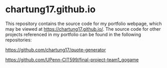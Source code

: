 # chartung17.github.io

This repository contains the source code for my portfolio webpage, which may be viewed at https://chartung17.github.io/. The source code for other projects referenced in my portfolio can be found in the following repositories:

https://github.com/chartung17/quote-generator

https://github.com/UPenn-CIT599/final-project-team1_gogame
